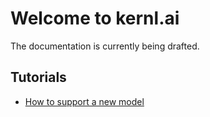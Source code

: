# Welcome to kernl.ai

The documentation is currently being drafted.

## Tutorials

 - [How to support a new model](support-new-model.md)
